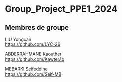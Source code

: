 # Group_Project_PPE1_2024

## Membres de groupe
LIU Yongcan  
https://github.com/LYC-26  
  
ABDERRAHMANE Kaouther  
https://github.com/KawterAb  
  
MEBARKI Seifeddine  
https://github.com/Seif-MB

